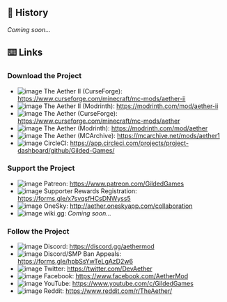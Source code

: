 ## :scroll: History
*Coming soon...*

## :keyboard: Links
### Download the Project
* ![image](https://user-images.githubusercontent.com/67203206/204717526-4ceeba4c-e376-4364-8838-ecb2a1b1e4ba.png)
The Aether II (CurseForge): https://www.curseforge.com/minecraft/mc-mods/aether-ii
* ![image](https://user-images.githubusercontent.com/67203206/204717548-68197a37-3e9b-4359-9b5f-42746a9aaac2.png)
The Aether II (Modrinth): https://modrinth.com/mod/aether-ii
* ![image](https://user-images.githubusercontent.com/67203206/204717526-4ceeba4c-e376-4364-8838-ecb2a1b1e4ba.png)
The Aether (CurseForge): https://www.curseforge.com/minecraft/mc-mods/aether
* ![image](https://user-images.githubusercontent.com/67203206/204717548-68197a37-3e9b-4359-9b5f-42746a9aaac2.png)
The Aether (Modrinth): https://modrinth.com/mod/aether
* ![image](https://user-images.githubusercontent.com/67203206/204717917-fb49bff6-efdd-4136-9cac-91f255eadeb7.png)
The Aether (MCArchive): https://mcarchive.net/mods/aether1
* ![image](https://user-images.githubusercontent.com/67203206/204718020-44e0c82c-08dd-48ff-8b00-4e3557a752b3.png)
CircleCI: https://app.circleci.com/projects/project-dashboard/github/Gilded-Games/

### Support the Project
* ![image](https://user-images.githubusercontent.com/67203206/204718214-85e5fb53-8c8b-4a30-af55-ef8d87ea44c0.png)
Patreon: https://www.patreon.com/GildedGames
* ![image](https://user-images.githubusercontent.com/67203206/204719606-dcae6db3-fb72-410f-9740-7375a6fc9fb0.png)
Supporter Rewards Registration: https://forms.gle/x7svqsfHCsDNWyss5
* ![image](https://user-images.githubusercontent.com/67203206/204718464-50bc2b7b-57ee-4ec8-871d-4a459b381686.png)
OneSky: http://aether.oneskyapp.com/collaboration
* ![image](https://user-images.githubusercontent.com/67203206/204718599-0e985860-a5f9-4cab-be93-eba73e5770bd.png)
wiki.gg: *Coming soon...*

### Follow the Project
* ![image](https://user-images.githubusercontent.com/67203206/204718793-4757c5fb-535d-4c74-a924-b6dadd4497f4.png)
Discord: https://discord.gg/aethermod
* ![image](https://user-images.githubusercontent.com/67203206/204719613-65a1affe-f309-440c-9fb7-ef12d904c2b1.png)
Discord/SMP Ban Appeals: https://forms.gle/hpbSsYwTeLgAzD2w6
* ![image](https://user-images.githubusercontent.com/67203206/204719046-435cce5e-a392-4b87-a6da-a5e85bfb6dd1.png)
Twitter: https://twitter.com/DevAether
* ![image](https://user-images.githubusercontent.com/67203206/204719175-a85da6de-6669-44b9-9a18-50a08b48813e.png)
Facebook: https://www.facebook.com/AetherMod
* ![image](https://user-images.githubusercontent.com/67203206/204719338-c47babe1-0b50-439b-b872-3fca14a9d9c4.png)
YouTube: https://www.youtube.com/c/GildedGames
* ![image](https://user-images.githubusercontent.com/67203206/204719502-9f20a01b-ed36-4bf9-b113-c98dbc1a02b3.png)
Reddit: https://www.reddit.com/r/TheAether/
